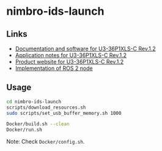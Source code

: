 # nimbro-ids-launch

## Links

- [Documentation and software for U3-36P1XLS-C Rev.1.2](https://en.ids-imaging.com/download-details/1009698.html?os=linux&version=&bus=64)
- [Application notes for U3-36P1XLS-C Rev.1.2](https://www.1stvision.com/cameras/IDS/IDS-manuals/en/application-notes-u3-36px.html)
- [Product website for U3-36P1XLS-C Rev.1.2](https://en.ids-imaging.com/store/u3-36p1xls-rev-1-2.html)
- [Implementation of ROS 2 node](https://github.com/bertan-karacora/nimbro_camera_ids)

## Usage

```bash
cd nimbro-ids-launch
scripts/download_resources.sh
sudo scripts/set_usb_buffer_memory.sh 1000

Docker/build.sh --clean
Docker/run.sh
```

Note: Check `Docker/config.sh`.

<!-- TODO: Load from sciebo script? -->
<!-- TODO: Set USB buffer in run.sh or outside (needs sudo)? -->
<!-- TODO: Hard-coded stuff in start_watchdog.sh -->
<!-- TODO: Setup dds in nimbro_config instead of in each container. Don't pass Container Interface ID to each container where it fills a dds template file. Both the value to fill it with and the tempate are set in nimbro_config! -->
<!-- TODO: Find out why lsusb is showing weird stuff on the robot -->
